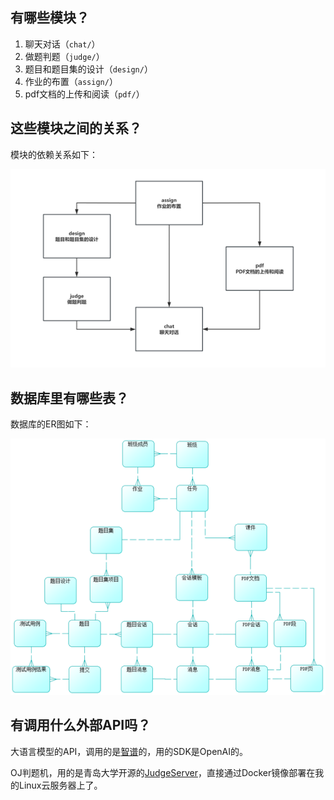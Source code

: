 ## 有哪些模块？

1. 聊天对话（`chat/`）
2. 做题判题（`judge/`）
3. 题目和题目集的设计（`design/`）
4. 作业的布置（`assign/`）
5. pdf文档的上传和阅读（`pdf/`）

## 这些模块之间的关系？

模块的依赖关系如下：

![模块依赖图](docs\img\module_dependency.png)

## 数据库里有哪些表？

数据库的ER图如下：

![数据库ER图](docs\img\database_ER.png)

## 有调用什么外部API吗？

大语言模型的API，调用的是[智谱](https://www.bigmodel.cn/)的，用的SDK是OpenAI的。

OJ判题机，用的是青岛大学开源的[JudgeServer](https://github.com/QingdaoU/JudgeServer)，直接通过Docker镜像部署在我的Linux云服务器上了。
